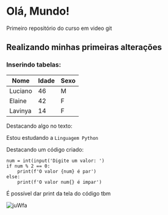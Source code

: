 # Olá, Mundo!
 Primeiro repositório do curso em video git

## Realizando minhas primeiras alterações
 
### Inserindo tabelas:
 
Nome | Idade | Sexo
---|---|---
Luciano | 46 | M
Elaine | 42 | F
Lavinya | 14 | F
 
 
Destacando algo no texto:

Estou estudando a `Linguagem Python`
 
Destacando um código criado:

```
num = int(input('Digite um valor: ')
if num % 2 == 0:
    print(f'O valor {num} é par')
else:
    print(f'O valor num{} é impar')
```

É possível dar print da tela do código tbm

![juWfa](https://user-images.githubusercontent.com/88271565/132108942-cec27e83-716d-4ce1-a5b3-d11fea559238.png)

